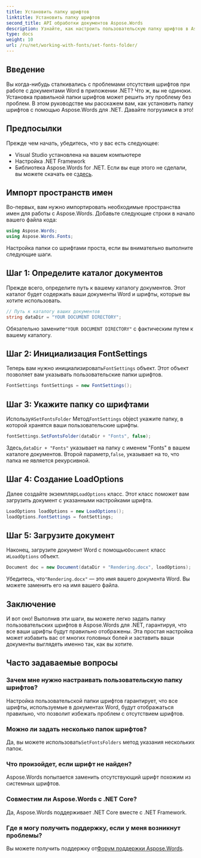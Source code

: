 ```yaml
---
title: Установить папку шрифтов
linktitle: Установить папку шрифтов
second_title: API обработки документов Aspose.Words
description: Узнайте, как настроить пользовательскую папку шрифтов в Aspose.Words для .NET, чтобы гарантировать корректное отображение документов Word без потери шрифтов.
type: docs
weight: 10
url: /ru/net/working-with-fonts/set-fonts-folder/
---
```

## Введение

Вы когда-нибудь сталкивались с проблемами отсутствия шрифтов при работе с документами Word в приложении .NET? Что ж, вы не одиноки. Установка правильной папки шрифтов может решить эту проблему без проблем. В этом руководстве мы расскажем вам, как установить папку шрифтов с помощью Aspose.Words для .NET. Давайте погрузимся в это!

## Предпосылки

Прежде чем начать, убедитесь, что у вас есть следующее:

- Visual Studio установлена на вашем компьютере
- Настройка .NET Framework
-  Библиотека Aspose.Words for .NET. Если вы еще этого не сделали, вы можете скачать ее с[здесь](https://releases.aspose.com/words/net/).

## Импорт пространств имен

Во-первых, вам нужно импортировать необходимые пространства имен для работы с Aspose.Words. Добавьте следующие строки в начало вашего файла кода:

```csharp
using Aspose.Words;
using Aspose.Words.Fonts;
```

Настройка папки со шрифтами проста, если вы внимательно выполните следующие шаги.

## Шаг 1: Определите каталог документов

Прежде всего, определите путь к вашему каталогу документов. Этот каталог будет содержать ваши документы Word и шрифты, которые вы хотите использовать.

```csharp
// Путь к каталогу ваших документов
string dataDir = "YOUR DOCUMENT DIRECTORY";
```

 Обязательно замените`"YOUR DOCUMENT DIRECTORY"` с фактическим путем к вашему каталогу.

## Шаг 2: Инициализация FontSettings

 Теперь вам нужно инициализировать`FontSettings` объект. Этот объект позволяет вам указывать пользовательские папки шрифтов.

```csharp
FontSettings fontSettings = new FontSettings();
```

## Шаг 3: Укажите папку со шрифтами

 Используя`SetFontsFolder` Метод`FontSettings` object укажите папку, в которой хранятся ваши пользовательские шрифты.

```csharp
fontSettings.SetFontsFolder(dataDir + "Fonts", false);
```

 Здесь,`dataDir + "Fonts"` указывает на папку с именем "Fonts" в вашем каталоге документов. Второй параметр,`false`, указывает на то, что папка не является рекурсивной.

## Шаг 4: Создание LoadOptions

 Далее создайте экземпляр`LoadOptions` класс. Этот класс поможет вам загрузить документ с указанными настройками шрифта.

```csharp
LoadOptions loadOptions = new LoadOptions();
loadOptions.FontSettings = fontSettings;
```

## Шаг 5: Загрузите документ

 Наконец, загрузите документ Word с помощью`Document` класс и`LoadOptions` объект.

```csharp
Document doc = new Document(dataDir + "Rendering.docx", loadOptions);
```

 Убедитесь, что`"Rendering.docx"` — это имя вашего документа Word. Вы можете заменить его на имя вашего файла.

## Заключение

И вот оно! Выполнив эти шаги, вы можете легко задать папку пользовательских шрифтов в Aspose.Words для .NET, гарантируя, что все ваши шрифты будут правильно отображены. Эта простая настройка может избавить вас от многих головных болей и заставить ваши документы выглядеть именно так, как вы хотите.

## Часто задаваемые вопросы

### Зачем мне нужно настраивать пользовательскую папку шрифтов?
Настройка пользовательской папки шрифтов гарантирует, что все шрифты, используемые в документах Word, будут отображаться правильно, что позволит избежать проблем с отсутствием шрифтов.

### Можно ли задать несколько папок шрифтов?
 Да, вы можете использовать`SetFontsFolders` метод указания нескольких папок.

### Что произойдет, если шрифт не найден?
Aspose.Words попытается заменить отсутствующий шрифт похожим из системных шрифтов.

### Совместим ли Aspose.Words с .NET Core?
Да, Aspose.Words поддерживает .NET Core вместе с .NET Framework.

### Где я могу получить поддержку, если у меня возникнут проблемы?
 Вы можете получить поддержку от[Форум поддержки Aspose.Words](https://forum.aspose.com/c/words/8).